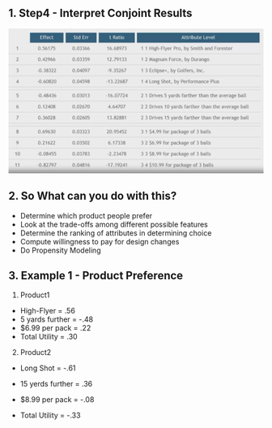 ## 1. Step4 - Interpret Conjoint Results

<img src="Img/06_Conjoint_Analysis_Step_4_n_Product_Preferences_1.jpg">


## 2. So What can you do with this?

- Determine which product people prefer
- Look at the trade-offs among different possible features
- Determine the ranking of attributes in determining choice
- Compute willingness to pay for design changes
- Do Propensity Modeling

## 3. Example 1 - Product Preference

1. Product1 
- High-Flyer = .56
- 5 yards further = -.48
- $6.99 per pack = .22
- Total Utility = .30


2. Product2
- Long Shot = -.61
- 15 yerds further = .36
- $8.99 per pack = -.08

- Total Utility = -.33
